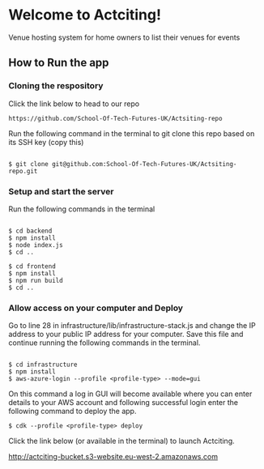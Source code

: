 # Welcome to Actciting!

Venue hosting system for home owners to list their venues for events 

## How to Run the app 

### Cloning the respository
Click the link below to head to our repo

`https://github.com/School-Of-Tech-Futures-UK/Actsiting-repo`

Run the following command in the terminal to git clone this repo based on its SSH key (copy this)

``` 

$ git clone git@github.com:School-Of-Tech-Futures-UK/Actsiting-repo.git

```
### Setup and start the server

Run the following commands in the terminal 

``` 

$ cd backend
$ npm install
$ node index.js
$ cd ..

$ cd frontend
$ npm install
$ npm run build 
$ cd ..

```
### Allow access on your computer and Deploy
Go to line 28 in infrastructure/lib/infrastructure-stack.js and change the IP address to your public IP address for your computer. Save this file and continue running the following commands in the terminal.

```

$ cd infrastructure
$ npm install
$ aws-azure-login --profile <profile-type> --mode=gui

```
On this command a log in GUI will become available where you can enter details to your AWS account and following successful login enter the following command to deploy the app.

```
$ cdk --profile <profile-type> deploy
```

Click the link below (or available in the terminal) to launch Actciting.

http://actciting-bucket.s3-website.eu-west-2.amazonaws.com



